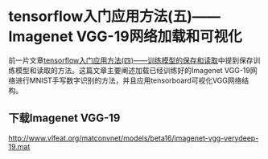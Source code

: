 # tensorflow入门应用方法(五)——Imagenet VGG-19网络加载和可视化
前一片文章[tensorflow入门应用方法(四)——训练模型的保存和读取](http://www.jianshu.com/p/a1df4defd107)中提到保存训练模型和读取的方法。这篇文章主要阐述加载已经训练好的Imagenet VGG-19网络进行MNIST手写数字识别的方法，并且应用tensorboard可视化VGG网络结构。

## 下载Imagenet VGG-19
http://www.vlfeat.org/matconvnet/models/beta16/imagenet-vgg-verydeep-19.mat

## 
